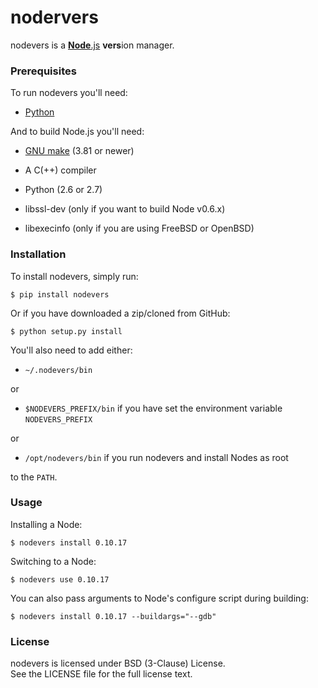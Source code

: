 nodervers
=========

nodevers is a [**Node**.js][nodejs] **vers**ion manager.

### Prerequisites

To run nodevers you'll need:

* [Python][py]

And to build Node.js you'll need:

   * [GNU make][gmake] (3.81 or newer)

   * A C(++) compiler

   * Python (2.6 or 2.7)

   * libssl-dev (only if you want to build Node v0.6.x)

   * libexecinfo (only if you are using FreeBSD or OpenBSD)

### Installation

To install nodevers, simply run:

    $ pip install nodevers

Or if you have downloaded a zip/cloned from GitHub:

    $ python setup.py install

You'll also need to add either:


* `~/.nodevers/bin`

or

* `$NODEVERS_PREFIX/bin` if you have set the environment variable `NODEVERS_PREFIX`

or

* `/opt/nodevers/bin` if you run nodevers and install Nodes as root

to the `PATH`.

### Usage

Installing a Node:

    $ nodevers install 0.10.17

Switching to a Node:

    $ nodevers use 0.10.17

You can also pass arguments to Node's configure script during building:

    $ nodevers install 0.10.17 --buildargs="--gdb"

### License

nodevers is licensed under BSD (3-Clause) License.  
See the LICENSE file for the full license text.

[nodejs]: http://nodejs.org/
[py]: http://python.org/
[gmake]: http://www.gnu.org/software/make/
